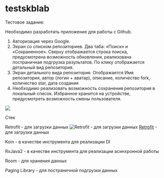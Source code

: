 # testskblab
Тестовое задание:

Необходимо разработать приложение для работы с Github.
1. Авторизация через Google.
2. Экран со списком репозиториев. Два таба: «Поиск» и «Сохраненное». Сверху
отображается строка поиска, предусмотрена возможность обновления, реализована
постраничная подгрузка результатов. По клику отображается детальный вид
репозитория.
3. Экран детального вида репозитория. Отображается Имя репозитория, автор (логин +
аватар), описание, количество fork, количество star, дата создания
4. Необходимо реализовать возможность сохранения репозитория в локальный список.
Избранное хранится на устройстве, предусмотреть возможность смены
пользователя.

![](https://github.com/AlekseyKonovalov/testskblab/blob/master/preview-video.gif)

 
Стек

Retrofit - для загрузки данных
![Retrofit](https://square.github.io/retrofit/) - для загрузки данных
[Retrofit](https://square.github.io/retrofit/) - для загрузки данных


Koin - в качестве инструмента для реализации DI

RxJava2 - в качестве инструмента для реализации асинхронной работы

Room - для хранения данных

Paging Library - для постраничной подгрузки данных
